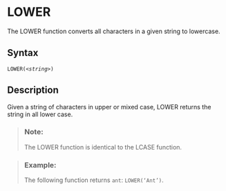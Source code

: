 <!-- loio16a77d3ce8be4abd9a3a1ea960c50511 -->

# LOWER

The LOWER function converts all characters in a given string to lowercase.



<a name="loio16a77d3ce8be4abd9a3a1ea960c50511__section_i42_f1y_s4b"/>

## Syntax

<code>LOWER(<i class="varname">&lt;string&gt;</i>)</code> 



<a name="loio16a77d3ce8be4abd9a3a1ea960c50511__section_j42_f1y_s4b"/>

## Description

Given a string of characters in upper or mixed case, LOWER returns the string in all lower case.

> ### Note:  
> The LOWER function is identical to the LCASE function.



> ### Example:  
> The following function returns `ant`: `LOWER(‘Ant’)`.

